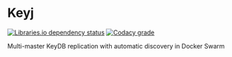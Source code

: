 # Keyj
[![Libraries.io dependency status](https://img.shields.io/librariesio/github/stevecorya/keyj?style=flat-square)](https://libraries.io/github/stevecorya/keyj)
[![Codacy grade](https://img.shields.io/codacy/grade/62ddb4351baf4fff8c0aec3c9d71d969?style=flat-square)](https://app.codacy.com/gh/stevecorya/keyj/dashboard)

Multi-master KeyDB replication with automatic discovery in Docker Swarm
